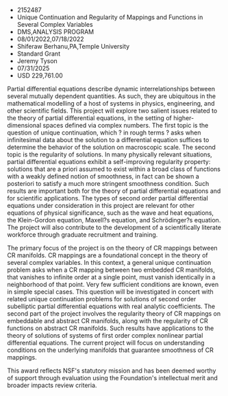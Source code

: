 
* 2152487
* Unique Continuation and Regularity of Mappings and Functions in Several Complex Variables
* DMS,ANALYSIS PROGRAM
* 08/01/2022,07/18/2022
* Shiferaw Berhanu,PA,Temple University
* Standard Grant
* Jeremy Tyson
* 07/31/2025
* USD 229,761.00

Partial differential equations describe dynamic interrelationships between
several mutually dependent quantities. As such, they are ubiquitous in the
mathematical modelling of a host of systems in physics, engineering, and other
scientific fields. This project will explore two salient issues related to the
theory of partial differential equations, in the setting of higher-dimensional
spaces defined via complex numbers. The first topic is the question of unique
continuation, which ? in rough terms ? asks when infinitesimal data about the
solution to a differential equation suffices to determine the behavior of the
solution on macroscopic scale. The second topic is the regularity of solutions.
In many physically relevant situations, partial differential equations exhibit a
self-improving regularity property: solutions that are a priori assumed to exist
within a broad class of functions with a weakly defined notion of smoothness, in
fact can be shown a posteriori to satisfy a much more stringent smoothness
condition. Such results are important both for the theory of partial
differential equations and for scientific applications. The types of second
order partial differential equations under consideration in this project are
relevant for other equations of physical significance, such as the wave and heat
equations, the Klein-Gordon equation, Maxell?s equation, and Schrödinger?s
equation. The project will also contribute to the development of a
scientifically literate workforce through graduate recruitment and training.

The primary focus of the project is on the theory of CR mappings between CR
manifolds. CR mappings are a foundational concept in the theory of several
complex variables. In this context, a general unique continuation problem asks
when a CR mapping between two embedded CR manifolds, that vanishes to infinite
order at a single point, must vanish identically in a neighborhood of that
point. Very few sufficient conditions are known, even in simple special cases.
This question will be investigated in concert with related unique continuation
problems for solutions of second order subelliptic partial differential
equations with real analytic coefficients. The second part of the project
involves the regularity theory of CR mappings on embeddable and abstract CR
manifolds, along with the regularity of CR functions on abstract CR manifolds.
Such results have applications to the theory of solutions of systems of first
order complex nonlinear partial differential equations. The current project will
focus on understanding conditions on the underlying manifolds that guarantee
smoothness of CR mappings.

This award reflects NSF's statutory mission and has been deemed worthy of
support through evaluation using the Foundation's intellectual merit and broader
impacts review criteria.
